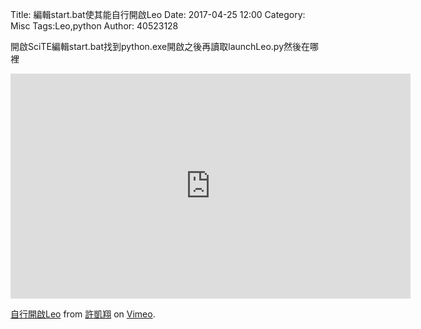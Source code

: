 Title: 編輯start.bat使其能自行開啟Leo
Date: 2017-04-25 12:00
Category: Misc
Tags:Leo,python
Author: 40523128


<!-- PELICAN_END_SUMMARY -->

開啟SciTE編輯start.bat找到python.exe開啟之後再讀取launchLeo.py然後在哪裡

<iframe src="https://player.vimeo.com/video/214636780" width="640" height="360" frameborder="0" webkitallowfullscreen mozallowfullscreen allowfullscreen></iframe>
<p><a href="https://vimeo.com/214636780">自行開啟Leo</a> from <a href="https://vimeo.com/user58667333">許凱翔</a> on <a href="https://vimeo.com">Vimeo</a>.</p>
